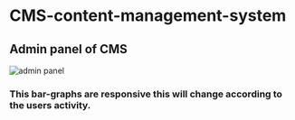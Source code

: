 # CMS-content-management-system

## Admin panel of CMS
![admin panel](https://user-images.githubusercontent.com/62931444/102920399-bc5bd580-44b0-11eb-8f0e-287a7c3eb854.JPG)

### This bar-graphs are responsive this will change according to the users activity.
